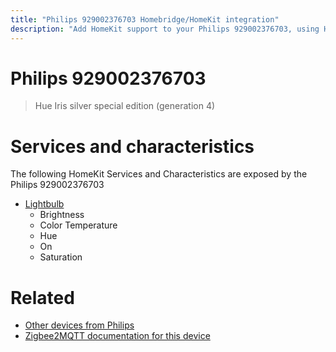 ```yaml
---
title: "Philips 929002376703 Homebridge/HomeKit integration"
description: "Add HomeKit support to your Philips 929002376703, using Homebridge, Zigbee2MQTT and homebridge-z2m."
---
```

<!---
This file has been GENERATED using src/docgen/docgen.ts
DO NOT EDIT THIS FILE MANUALLY!
-->
# Philips 929002376703
> Hue Iris silver special edition (generation 4) 


# Services and characteristics
The following HomeKit Services and Characteristics are exposed by
the Philips 929002376703

* [Lightbulb](../../light.md)
  * Brightness
  * Color Temperature
  * Hue
  * On
  * Saturation


# Related
* [Other devices from Philips](../index.md#philips)
* [Zigbee2MQTT documentation for this device](https://www.zigbee2mqtt.io/devices/929002376703.html)